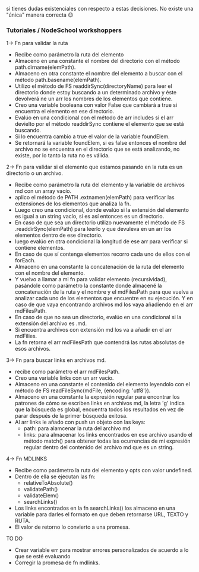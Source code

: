 si tienes dudas existenciales con respecto a estas decisiones. No existe una
"única" manera correcta :wink:

### Tutoriales / NodeSchool workshoppers

1-> Fn para validar la ruta
  - Recibe como parámetro la ruta del elemento
  - Almaceno en una constante el nombre del directorio con el método path.dirname(elemPath).
  - Almaceno en otra constante el nombre del elemento a buscar con el método path.basename(elemPath).
  - Utilizo el método de FS readdirSync(directoryName) para leer el directorio donde estoy buscando a un determinado archivo y éste devolverá ne un arr los nombres de los elementos que contiene.
  - Creo una variable booleana con valor False que cambiará a true si encuentra el elemento en ese directorio.
  - Evalúo en una condicional con el método de arr includes si el arr devielto por el método readdirSync contiene el elemento que se está buscando.
  - Si lo encuentra cambio a true el valor de la variable foundElem.
  - Se retornará la variable foundElem, si es false entonces el nombre del archivo no se encuentra en el directorio que se está analizando, no existe, por lo tanto la ruta no es válida.

2-> Fn para validar si el elemento que estamos pasando en la ruta es un directorio o un archivo.
  - Recibe como parámetro la ruta del elemento y la variable de archivos md con un array vacío.
  - aplico el método de PATH .extnamen(elemPath) para verificar las extensiones de los elementos que analiza la fn.
  - Luego creo una condicional, donde evalúo si la extensión del elemento es igual a un string vacío, si es así entonces es un directorio.
  - En caso de que sea un directorio utilizo nuevamente el método de FS .readdirSync(elemPath) para leerlo y que devuleva en un arr los elementos dentro de ese directorio.
  - luego evalúo en otra condicional la longitud de ese arr para verificar si contiene elementos.
  - En caso de que sí contenga elementos recorro cada uno de ellos con el forEach.
  - Almaceno en una constante la concatenación de la ruta del elemento con el nombre del elemento.
  - Y vuelvo a llamar a mi fn para validar elemento (recursividad), pasándole como parámetro la constante donde almacené la concatenación de la ruta y el nombre y el mdFilesPath para que vuelva a analizar cada uno de los elementos que encuentre en su ejecución. Y en caso de que vaya encontrando archivos md los vaya añadiendo en el arr mdFilesPath.
  - En caso de que no sea un directorio, evalúo en una condicional si la extensión del archivo es .md.
  - Si encuentra archivos con extensión md los va a añadir en el arr mdFilies.
  - La fn retorna el arr mdFilesPath que contendrá las rutas absolutas de esos archivos.

3-> Fn para buscar links en archivos md.
  - recibe como parámetro el arr mdFilesPath.
  - Creo una variable links con un arr vacío.
  - Almaceno en una constante el contenido del elemento leyendolo con el método de FS readFileSync(mdFile, {encoding: 'utf8'}).
  - Almaceno en una constante la expresión regular para encontrar los patrones de cómo se escriben links en archivos md, la letra 'g' indica que la búsqueda es global, encuentra todos los resultados en vez de parar después de la primer búsqueda exitosa.
  - Al arr links le añado con push un objeto con las keys:
    * path: para alamcenar la ruta del archivo md
    * links: para almacenar los links encontrados en ese archivo usando el método match() para obtener todas las ocurrencias de mi expresión regular dentro del contenido del archivo md que es un string.

4-> Fn MDLINKS
  - Recibe como parámetro la ruta del elemento y opts con valor undefined.
  - Dentro de ella se ejecutan las fn:
    * relativeToAbsolute()
    * validatePath()
    * validateElem()
    * searchLinks()
  - Los links encontrados en la fn searchLinks() los almaceno en una variable para darles el formato en que deben retornarse URL, TEXTO y RUTA.
  - El valor de retorno lo convierto a una promesa.

  TO DO
  - Crear variable err para mostrar errores personalizados de acuerdo a lo que se esté evaluando
  - Corregir la promesa de fn mdlinks.